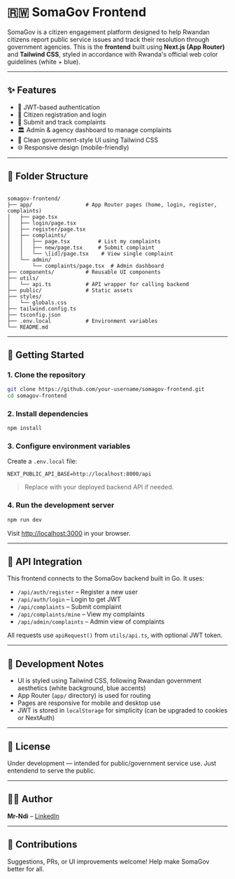 # 🇷🇼 SomaGov Frontend

SomaGov is a citizen engagement platform designed to help Rwandan citizens report public service issues and track their resolution through government agencies. This is the **frontend** built using **Next.js (App Router)** and **Tailwind CSS**, styled in accordance with Rwanda's official web color guidelines (white + blue).

---

## ✨ Features

- 🔐 JWT-based authentication
- 📝 Citizen registration and login
- 📩 Submit and track complaints
- 🏛 Admin & agency dashboard to manage complaints
- 🎨 Clean government-style UI using Tailwind CSS
- 🌐 Responsive design (mobile-friendly)

---

## 📁 Folder Structure

```

somagov-frontend/
├── app/                 # App Router pages (home, login, register, complaints)
│   ├── page.tsx
│   ├── login/page.tsx
│   ├── register/page.tsx
│   ├── complaints/
│   │   ├── page.tsx         # List my complaints
│   │   ├── new/page.tsx     # Submit complaint
│   │   └── \[id]/page.tsx    # View single complaint
│   └── admin/
│       └── complaints/page.tsx  # Admin dashboard
├── components/          # Reusable UI components
├── utils/
│   └── api.ts           # API wrapper for calling backend
├── public/              # Static assets
├── styles/
│   └── globals.css
├── tailwind.config.ts
├── tsconfig.json
├── .env.local           # Environment variables
└── README.md

````

---

## 🚀 Getting Started

### 1. Clone the repository

```bash
git clone https://github.com/your-username/somagov-frontend.git
cd somagov-frontend
````

### 2. Install dependencies

```bash
npm install
```

### 3. Configure environment variables

Create a `.env.local` file:

```env
NEXT_PUBLIC_API_BASE=http://localhost:8000/api
```

> Replace with your deployed backend API if needed.

### 4. Run the development server

```bash
npm run dev
```

Visit [http://localhost:3000](http://localhost:3000) in your browser.

---

## 🧠 API Integration

This frontend connects to the SomaGov backend built in Go. It uses:

* `/api/auth/register` – Register a new user
* `/api/auth/login` – Login to get JWT
* `/api/complaints` – Submit complaint
* `/api/complaints/mine` – View my complaints
* `/api/admin/complaints` – Admin view of complaints

All requests use `apiRequest()` from `utils/api.ts`, with optional JWT token.

---

## 🧪 Development Notes

* UI is styled using Tailwind CSS, following Rwandan government aesthetics (white background, blue accents)
* App Router (`app/` directory) is used for routing
* Pages are responsive for mobile and desktop use
* JWT is stored in `localStorage` for simplicity (can be upgraded to cookies or NextAuth)

---

## 📘 License

Under development — intended for public/government service use. Just entendend to serve the public.

---

## 👨‍💻 Author

**Mr-Ndi** – [LinkedIn](https://www.linkedin.com/in/mr-ndi/)

---

## 🤝 Contributions

Suggestions, PRs, or UI improvements welcome! Help make SomaGov better for all.

